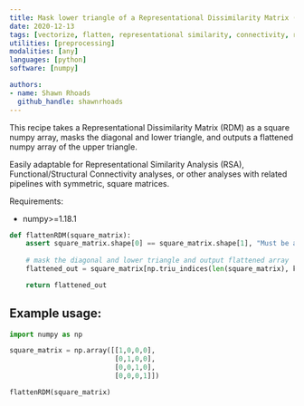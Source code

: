 ```yaml
---
title: Mask lower triangle of a Representational Dissimilarity Matrix (RDM)
date: 2020-12-13
tags: [vectorize, flatten, representational similarity, connectivity, rsa, functional connectivity, structural connectivity, rdm, lower triangle, mask, array, matrix]
utilities: [preprocessing]
modalities: [any]
languages: [python]
software: [numpy]

authors:
- name: Shawn Rhoads
  github_handle: shawnrhoads
---
```



This recipe takes a Representational Dissimilarity Matrix (RDM) as a square numpy array, masks the diagonal and lower triangle, and outputs a flattened numpy array of the upper triangle. 

Easily adaptable for Representational Similarity Analysis (RSA), Functional/Structural Connectivity analyses, or other analyses with related pipelines with symmetric, square matrices.

Requirements:
- numpy>=1.18.1

```py
def flattenRDM(square_matrix):
    assert square_matrix.shape[0] == square_matrix.shape[1], "Must be a square numpy array"
    
    # mask the diagonal and lower triangle and output flattened array
    flattened_out = square_matrix[np.triu_indices(len(square_matrix), k=1)] 

    return flattened_out
```

## Example usage:
```py
import numpy as np

square_matrix = np.array([[1,0,0,0],
                          [0,1,0,0],
                          [0,0,1,0],
                          [0,0,0,1]])

flattenRDM(square_matrix)
```
